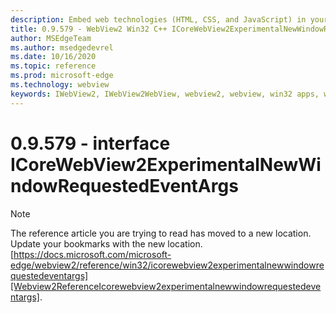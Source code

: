 ```yaml
---
description: Embed web technologies (HTML, CSS, and JavaScript) in your native applications with the Microsoft Edge WebView2 control
title: 0.9.579 - WebView2 Win32 C++ ICoreWebView2ExperimentalNewWindowRequestedEventArgs
author: MSEdgeTeam
ms.author: msedgedevrel
ms.date: 10/16/2020
ms.topic: reference
ms.prod: microsoft-edge
ms.technology: webview
keywords: IWebView2, IWebView2WebView, webview2, webview, win32 apps, win32, edge, ICoreWebView2, ICoreWebView2Controller, browser control, edge html, ICoreWebView2ExperimentalNewWindowRequestedEventArgs
---
```


# 0.9.579 - interface ICoreWebView2ExperimentalNewWindowRequestedEventArgs 

> [!NOTE]
> The reference article you are trying to read has moved to a new location.  
> Update your bookmarks with the new location.  
> [https://docs.microsoft.com/microsoft-edge/webview2/reference/win32/icorewebview2experimentalnewwindowrequestedeventargs][Webview2ReferenceIcorewebview2experimentalnewwindowrequestedeventargs].  

[Webview2ReferenceIcorewebview2experimentalnewwindowrequestedeventargs]: /microsoft-edge/webview2/reference/win32/icorewebview2experimentalnewwindowrequestedeventargs "interface ICoreWebView2ExperimentalNewWindowRequestedEventArgs | Microsoft Docs"

